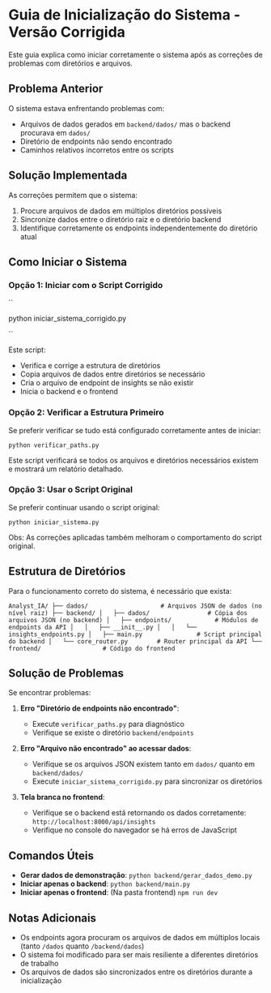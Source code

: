 # Guia de Inicialização do Sistema - Versão Corrigida

Este guia explica como iniciar corretamente o sistema após as correções de problemas com diretórios e arquivos.

## Problema Anterior

O sistema estava enfrentando problemas com:

- Arquivos de dados gerados em `backend/dados/` mas o backend procurava em `dados/`
- Diretório de endpoints não sendo encontrado
- Caminhos relativos incorretos entre os scripts

## Solução Implementada

As correções permitem que o sistema:

1. Procure arquivos de dados em múltiplos diretórios possíveis
2. Sincronize dados entre o diretório raiz e o diretório backend
3. Identifique corretamente os endpoints independentemente do diretório atual

## Como Iniciar o Sistema

### Opção 1: Iniciar com o Script Corrigido

``

python iniciar_sistema_corrigido.py

``

Este script:

- Verifica e corrige a estrutura de diretórios
- Copia arquivos de dados entre diretórios se necessário
- Cria o arquivo de endpoint de insights se não existir
- Inicia o backend e o frontend

### Opção 2: Verificar a Estrutura Primeiro

Se preferir verificar se tudo está configurado corretamente antes de iniciar:

``
python verificar_paths.py
``

Este script verificará se todos os arquivos e diretórios necessários existem e mostrará um relatório detalhado.

### Opção 3: Usar o Script Original

Se preferir continuar usando o script original:

``
python iniciar_sistema.py
``

Obs: As correções aplicadas também melhoram o comportamento do script original.

## Estrutura de Diretórios

Para o funcionamento correto do sistema, é necessário que exista:

``
Analyst_IA/
  ├── dados/                    # Arquivos JSON de dados (no nível raiz)
  ├── backend/
  │   ├── dados/                # Cópia dos arquivos JSON (no backend)
  │   ├── endpoints/            # Módulos de endpoints da API
  │   │   ├── __init__.py
  │   │   └── insights_endpoints.py
  │   ├── main.py               # Script principal do backend
  │   └── core_router.py        # Router principal da API
  └── frontend/                 # Código do frontend
``

## Solução de Problemas

Se encontrar problemas:

1. **Erro "Diretório de endpoints não encontrado"**:
   - Execute `verificar_paths.py` para diagnóstico
   - Verifique se existe o diretório `backend/endpoints`

2. **Erro "Arquivo não encontrado" ao acessar dados**:
   - Verifique se os arquivos JSON existem tanto em `dados/` quanto em `backend/dados/`
   - Execute `iniciar_sistema_corrigido.py` para sincronizar os diretórios

3. **Tela branca no frontend**:
   - Verifique se o backend está retornando os dados corretamente: `http://localhost:8000/api/insights`
   - Verifique no console do navegador se há erros de JavaScript

## Comandos Úteis

- **Gerar dados de demonstração**: `python backend/gerar_dados_demo.py`
- **Iniciar apenas o backend**: `python backend/main.py`
- **Iniciar apenas o frontend**: (Na pasta frontend) `npm run dev`

## Notas Adicionais

- Os endpoints agora procuram os arquivos de dados em múltiplos locais (tanto `/dados` quanto `/backend/dados`)
- O sistema foi modificado para ser mais resiliente a diferentes diretórios de trabalho
- Os arquivos de dados são sincronizados entre os diretórios durante a inicialização
